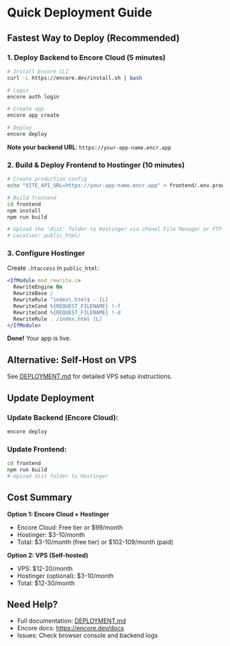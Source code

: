 # Quick Deployment Guide

## Fastest Way to Deploy (Recommended)

### 1. Deploy Backend to Encore Cloud (5 minutes)

```bash
# Install Encore CLI
curl -L https://encore.dev/install.sh | bash

# Login
encore auth login

# Create app
encore app create

# Deploy
encore deploy
```

**Note your backend URL**: `https://your-app-name.encr.app`

### 2. Build & Deploy Frontend to Hostinger (10 minutes)

```bash
# Create production config
echo "VITE_API_URL=https://your-app-name.encr.app" > frontend/.env.production

# Build frontend
cd frontend
npm install
npm run build

# Upload the 'dist' folder to Hostinger via cPanel File Manager or FTP
# Location: public_html/
```

### 3. Configure Hostinger

Create `.htaccess` in `public_html`:

```apache
<IfModule mod_rewrite.c>
  RewriteEngine On
  RewriteBase /
  RewriteRule ^index\.html$ - [L]
  RewriteCond %{REQUEST_FILENAME} !-f
  RewriteCond %{REQUEST_FILENAME} !-d
  RewriteRule . /index.html [L]
</IfModule>
```

**Done!** Your app is live.

## Alternative: Self-Host on VPS

See [DEPLOYMENT.md](./DEPLOYMENT.md) for detailed VPS setup instructions.

## Update Deployment

### Update Backend (Encore Cloud):
```bash
encore deploy
```

### Update Frontend:
```bash
cd frontend
npm run build
# Upload dist folder to Hostinger
```

## Cost Summary

**Option 1: Encore Cloud + Hostinger**
- Encore Cloud: Free tier or $99/month
- Hostinger: $3-10/month
- Total: $3-10/month (free tier) or $102-109/month (paid)

**Option 2: VPS (Self-hosted)**
- VPS: $12-20/month
- Hostinger (optional): $3-10/month
- Total: $12-30/month

## Need Help?

- Full documentation: [DEPLOYMENT.md](./DEPLOYMENT.md)
- Encore docs: https://encore.dev/docs
- Issues: Check browser console and backend logs
